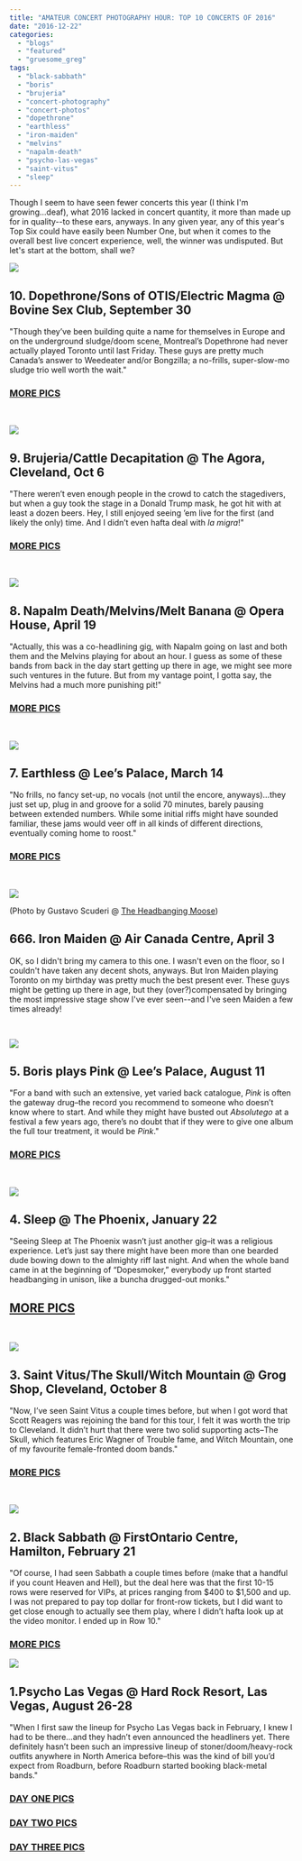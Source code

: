 ```yaml
---
title: "AMATEUR CONCERT PHOTOGRAPHY HOUR: TOP 10 CONCERTS OF 2016"
date: "2016-12-22"
categories: 
  - "blogs"
  - "featured"
  - "gruesome_greg"
tags: 
  - "black-sabbath"
  - "boris"
  - "brujeria"
  - "concert-photography"
  - "concert-photos"
  - "dopethrone"
  - "earthless"
  - "iron-maiden"
  - "melvins"
  - "napalm-death"
  - "psycho-las-vegas"
  - "saint-vitus"
  - "sleep"
---
```


Though I seem to have seen fewer concerts this year (I think I'm growing...deaf), what 2016 lacked in concert quantity, it more than made up for in quality--to these ears, anyways. In any given year, any of this year's Top Six could have easily been Number One, but when it comes to the overall best live concert experience, well, the winner was undisputed. But let's start at the bottom, shall we?

[![](https://hellbound.ca/wp-content/uploads/2016/10/IMG_7012-1024x768.jpg)](https://hellbound.ca/2016/10/amateur-concert-photography-hour-dopethronesons-otis-bovine-sex-club-september-30-2016/)

## 10\. Dopethrone/Sons of OTIS/Electric Magma @ Bovine Sex Club, September 30

"Though they’ve been building quite a name for themselves in Europe and on the underground sludge/doom scene, Montreal’s Dopethrone had never actually played Toronto until last Friday. These guys are pretty much Canada’s answer to Weedeater and/or Bongzilla; a no-frills, super-slow-mo sludge trio well worth the wait."

### [**MORE PICS**](https://hellbound.ca/2016/10/amateur-concert-photography-hour-dopethronesons-otis-bovine-sex-club-september-30-2016/)

 

[![](https://hellbound.ca/wp-content/uploads/2016/10/IMG_7080.jpg)](https://hellbound.ca/wp-content/uploads/2016/10/IMG_7080.jpg)

## **9\. Brujeria/Cattle Decapitation @ The Agora, Cleveland, Oct 6**

"There weren’t even enough people in the crowd to catch the stagedivers, but when a guy took the stage in a Donald Trump mask, he got hit with at least a dozen beers. Hey, I still enjoyed seeing ’em live for the first (and likely the only) time. And I didn’t even hafta deal with _la migra_!"

### [MORE PICS](https://hellbound.ca/2016/10/amateur-concert-photography-hour-brujeriacattle-decapitationpinata-protest-agora-cleveland-october-6-2016/)

 

[![](https://hellbound.ca/wp-content/uploads/2016/04/IMG_5816-1024x768.jpg)](https://hellbound.ca/wp-content/uploads/2016/04/IMG_5816.jpg)

## 8\. **Napalm Death/Melvins/Melt Banana @ Opera House, April 19**

"Actually, this was a co-headlining gig, with Napalm going on last and both them and the Melvins playing for about an hour. I guess as some of these bands from back in the day start getting up there in age, we might see more such ventures in the future. But from my vantage point, I gotta say, the Melvins had a much more punishing pit!"

### [MORE PICS](https://hellbound.ca/2016/04/amateur-concert-photography-hour-napalm-deathmelvinsmelt-banana-opera-house-april-19-2016/)

 

[![](https://hellbound.ca/wp-content/uploads/2016/03/IMG_5661.jpg)](https://hellbound.ca/wp-content/uploads/2016/03/IMG_5661.jpg)

## 7\. **Earthless @ Lee’s Palace, March 14**

"No frills, no fancy set-up, no vocals (not until the encore, anyways)…they just set up, plug in and groove for a solid 70 minutes, barely pausing between extended numbers. While some initial riffs might have sounded familiar, these jams would veer off in all kinds of different directions, eventually coming home to roost."

### [MORE PICS](https://hellbound.ca/2016/03/amateur-concert-photography-hour-earthless-lees-palace-march-14-2016/)

 

![](https://theheadbangingmoose.files.wordpress.com/2016/04/img_1236.jpg)

(Photo by Gustavo Scuderi @ [The Headbanging Moose](https://theheadbangingmoose.wordpress.com/2016/04/04/concert-review-iron-maiden-air-canada-centre-toronto-on-04032016/))

## **666\. Iron Maiden @ Air Canada Centre, April 3**

OK, so I didn't bring my camera to this one. I wasn't even on the floor, so I couldn't have taken any decent shots, anyways. But Iron Maiden playing Toronto on my birthday was pretty much the best present ever. These guys might be getting up there in age, but they (over?)compensated by bringing the most impressive stage show I've ever seen--and I've seen Maiden a few times already!

 

[![](https://hellbound.ca/wp-content/uploads/2016/08/IMG_6203-1024x768.jpg)](https://hellbound.ca/wp-content/uploads/2016/08/IMG_6203.jpg)

## 5\. **Boris plays Pink @ Lee’s Palace, August 11**

"For a band with such an extensive, yet varied back catalogue, _Pink_ is often the gateway drug–the record you recommend to someone who doesn’t know where to start. And while they might have busted out _Absolutego_ at a festival a few years ago, there’s no doubt that if they were to give one album the full tour treatment, it would be _Pink_."

### [MORE PICS](https://hellbound.ca/2016/08/amateur-concert-photography-hour-boris-comet-control-lees-palace-august-11-2016/)

 

[![](https://hellbound.ca/wp-content/uploads/2016/01/IMG_5486-1024x768.jpg)](https://hellbound.ca/wp-content/uploads/2016/01/IMG_5486.jpg)

## 4\. **Sleep @ The Phoenix, January 22**

"Seeing Sleep at The Phoenix wasn’t just another gig–it was a religious experience. Let’s just say there might have been more than one bearded dude bowing down to the almighty riff last night. And when the whole band came in at the beginning of “Dopesmoker,” everybody up front started headbanging in unison, like a buncha drugged-out monks."

## [MORE PICS](https://hellbound.ca/2016/01/amateur-concert-photography-hour-sleep-the-phoenix-january-22-2016/)

 

[![](https://hellbound.ca/wp-content/uploads/2016/10/IMG_7248-1024x768.jpg)](https://hellbound.ca/wp-content/uploads/2016/10/IMG_7248.jpg)

## 3\. **Saint Vitus/The Skull/Witch Mountain @ Grog Shop, Cleveland, October 8**

"Now, I’ve seen Saint Vitus a couple times before, but when I got word that Scott Reagers was rejoining the band for this tour, I felt it was worth the trip to Cleveland. It didn’t hurt that there were two solid supporting acts–The Skull, which features Eric Wagner of Trouble fame, and Witch Mountain, one of my favourite female-fronted doom bands."

### [MORE PICS](https://hellbound.ca/2016/10/amateur-concert-photography-hour-saint-vitusthe-skullwitch-mountain-grog-shop-cleveland-october-8-2016/)

 

[![](https://hellbound.ca/wp-content/uploads/2016/02/IMG_5617-1024x768.jpg)](https://hellbound.ca/wp-content/uploads/2016/02/IMG_5617.jpg)

## 2\. **Black Sabbath @ FirstOntario Centre, Hamilton, February 21**

"Of course, I had seen Sabbath a couple times before (make that a handful if you count Heaven and Hell), but the deal here was that the first 10-15 rows were reserved for VIPs, at prices ranging from $400 to $1,500 and up. I was not prepared to pay top dollar for front-row tickets, but I did want to get close enough to actually see them play, where I didn’t hafta look up at the video monitor. I ended up in Row 10."

### [MORE PICS](https://hellbound.ca/2016/02/amateur-concert-photography-hour-black-sabbath-firstontario-centre-hamilton-february-21-2016/)

[![](https://hellbound.ca/wp-content/uploads/2016/09/Alice_Cooper-37-1024x768.jpg)](https://hellbound.ca/wp-content/uploads/2016/09/Alice_Cooper-37.jpg)

## 1.**Psycho Las Vegas @ Hard Rock Resort, Las Vegas, August 26-28**

"When I first saw the lineup for Psycho Las Vegas back in February, I knew I had to be there…and they hadn’t even announced the headliners yet. There definitely hasn’t been such an impressive lineup of stoner/doom/heavy-rock outfits anywhere in North America before–this was the kind of bill you’d expect from Roadburn, before Roadburn started booking black-metal bands."

### [DAY ONE PICS](https://hellbound.ca/2016/09/psycho-las-vegas-day-one-recap/)

### [DAY TWO PICS](https://hellbound.ca/2016/09/psycho-las-vegas-day-two-recap/)

### [DAY THREE PICS](https://hellbound.ca/2016/09/psycho-las-vegas-day-three-recap/)
